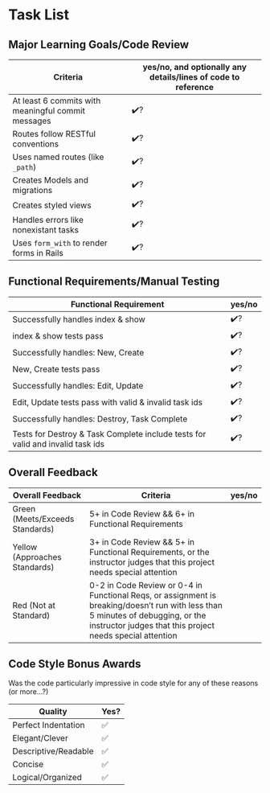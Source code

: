 # Task List


<!-- Instructors: The checkmarks are already there, so just delete them for any line items that aren't met. -->

## Major Learning Goals/Code Review

<!-- Instructors: Feel free to practice creating specific feedback by referencing a line of code if you'd like. For example, you may say something like "nice custom method in `calculator.rb` line 42." This is optional. -->

<!-- Comprehension questions:

 

 -->

| Criteria                                           | yes/no, and optionally any details/lines of code to reference |
| -------------------------------------------------- | ------------------------------------------------------------- |
| At least 6 commits with meaningful commit messages | ✔️?                                                            |
| Routes follow RESTful conventions                  | ✔️?                                                            |
| Uses named routes (like `_path`)                   | ✔️?                                                            |
| Creates Models and migrations                      | ✔️?                                                            |
| Creates styled views                               | ✔️?                                                            |
| Handles errors like nonexistant tasks              | ✔️?                                                            |
| Uses `form_with` to render forms in Rails          | ✔️?                                                            |

## Functional Requirements/Manual Testing

| Functional Requirement                                                         | yes/no |
| ------------------------------------------------------------------------------ | ------ |
| Successfully handles index & show                                              | ✔️?     |
| index & show tests pass                                                        | ✔️?     |
| Successfully handles: New, Create                                              | ✔️?     |
| New, Create tests pass                                                         | ✔️?     |
| Successfully handles: Edit, Update                                             | ✔️?     |
| Edit, Update tests pass with valid & invalid task ids                          | ✔️?     |
| Successfully handles: Destroy, Task Complete                                   | ✔️?     |
| Tests for Destroy & Task Complete include tests for valid and invalid task ids | ✔️?     |

## Overall Feedback

| Overall Feedback                | Criteria                                                                                                                                                                                      | yes/no |
| ------------------------------- | --------------------------------------------------------------------------------------------------------------------------------------------------------------------------------------------- | ------ |
| Green (Meets/Exceeds Standards) | 5+ in Code Review && 6+ in Functional Requirements                                                                                                                                            |
| Yellow (Approaches Standards)   | 3+ in Code Review && 5+ in Functional Requirements, or the instructor judges that this project needs special attention                                                                        |
| Red (Not at Standard)           | 0-2 in Code Review or 0-4 in Functional Reqs, or assignment is breaking/doesn’t run with less than 5 minutes of debugging, or the instructor judges that this project needs special attention |

<!-- ### Additional Feedback -->

<!-- Instructors, feel free to ignore this section if there's nothing else to add. -->

## Code Style Bonus Awards

<!-- Instructors: Please strike a balance between liberal/stingy with these. These are simply built-in pieces of positive feedback; use this to encourage and push students towards a cleaner code style! -->

Was the code particularly impressive in code style for any of these reasons (or more...?)

| Quality              | Yes? |
| -------------------- | ---- |
| Perfect Indentation  | ✅    |
| Elegant/Clever       | ✅    |
| Descriptive/Readable | ✅    |
| Concise              | ✅    |
| Logical/Organized    | ✅    |
